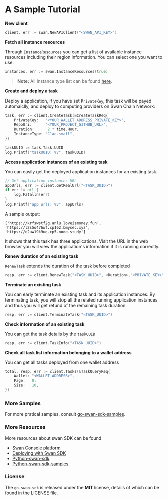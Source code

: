 # A Sample Tutorial

**New client**

```go
client, err := swan.NewAPIClient("<SWAN_API_KEY>")
```

**Fetch all instance resources**

Through `InstanceResources` you can get a list of available instance resources including their region information. You can select one you want to use.

```go
instances, err := swan.InstanceResources(true)
```

> **Note:** All Instance type list can be found [here](https://github.com/swanchain/go-swan-sdk/blob/main/doc/instance.md).

**Create and deploy a task**

Deploy a application, if you have set `PrivateKey`, this task will be payed automaiclly, and deploy to computing providers on Swan Chain Network:

```go
task, err := client.CreateTask(&CreateTaskReq{
    PrivateKey:   "<YOUR_WALLET_ADDRESS_PRIVATE_KEY>",
    RepoUri:      "<YOUR_PROJECT_GITHUB_URL>",
    Duration:      2 * time.Hour,
    InstanceType: "C1ae.small", 
})

taskUUID := task.Task.UUID
log.Printf("taskUUID: %v", taskUUID)

```

**Access application instances of an existing task**

You can easily get the deployed application instances for an existing task.

```go
// Get application instances URL
appUrls, err := client.GetRealUrl("<TASK_UUID>")
if err != nil {
	log.Fatalln(err)
}
log.Printf("app urls: %v", appUrls)
```

A sample output:

```
['https://krfswstf2g.anlu.loveismoney.fun', 'https://l2s5o476wf.cp162.bmysec.xyz', 'https://e2uw19k9uq.cp5.node.study']
```

It shows that this task has three applications. Visit the URL in the web browser you will view the application's information if it is running correctly.

**Renew duration of an existing task**

`RenewTask` extends the duration of the task before completed

```go
resp, err := client.RenewTask("<TASK_UUID>", <Duration>,"<PRIVATE_KEY>")
```

**Terminate an existing task**

You can early terminate an existing task and its application instances. By terminating task, you will stop all the related running application instances and thus you will get refund of the remaining task duration.

```go
resp, err := client.TerminateTask("<TASK_UUID>")
```

**Check information of an existing task**

You can get the task details by the `taskUUID`

```go
resp, err := client.TaskInfo("<TASK_UUID>")
```

**Check all task list information belonging to a wallet address**

You can get all tasks deployed from one wallet address

```go
total, resp, err := client.Tasks(&TaskQueryReq{
    Wallet: "<WALLET_ADDRESS>",
    Page:   0,
    Size:   10,
})
```

### More Samples

For more pratical samples, consult [go-swan-sdk-samples](https://github.com/swanchain/go-swan-sdk-samples).

### More Resources

More resources about swan SDK can be found

* [Swan Console platform](https://console.swanchain.io)
* [Deploying with Swan SDK](https://docs.swanchain.io/start-here/readme/deploying-with-swan-sdk)
* [Python-swan-sdk](https://github.com/swanchain/python-swan-sdk)
* [Python-swan-sdk-samples](https://github.com/swanchain/python-swan-sdk)

### License

The `go-swan-sdk` is released under the **MIT** license, details of which can be found in the LICENSE file.
